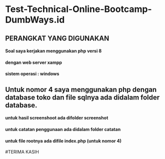 # Test-Technical-Online-Bootcamp-DumbWays.id
## PERANGKAT YANG DIGUNAKAN
#### Soal saya kerjakan menggunakan php versi 8
#### dengan web server xampp 
#### sistem operasi : windows
##  Untuk nomor 4 saya menggunakan php dengan database toko dan file sqlnya ada didalam folder database.
#### untuk hasil screenshoot ada difolder  screenshot
#### untuk catatan penggunaan ada didalam folder  catatan
#### untuk file rootnya ada difile index.php (untuk nomor 4)
#TERIMA KASIH
